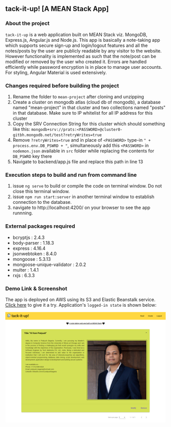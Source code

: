## tack-it-up! [A MEAN Stack App]

### About the project
`tack-it-up` is a web application built on MEAN Stack viz. MongoDB, Express.js, Angular.js and Node.js. This app is basically a note-taking app which supports secure sign-up and login/logout features and all the notes/posts by the user are publicly readable by any visitor to the website. However functionality is implemented as such that the note/post can be modified or removed by the user who created it. Errors are handled efficiently while password encryption is in place to manage user accounts. For styling, Angular Material is used extensively.

### Changes required before building the project
1. Rename the folder to `mean-project` after cloning and unzipping
2. Create a cluster on mongodb atlas (cloud db of mongodb), a database named "mean-project" in that cluster and two collections named "posts" in that database. Make sure to IP whitelist for all IP address for this cluster
3. Copy the SRV Connection String for this cluster which should something like this: `mongodb+srv://prats:<PASSWORD>@cluster0-gitbh.mongodb.net/test?retryWrites=true`
4. Remove `?retryWrites=true` and in place of `<PASSWORD>` type-in `" + process.env.DB_PSWRD + "`, simultaneously add this `<PASSWORD>` in `nodemon.json` available in `src` folder while replacing the contents for `DB_PSWRD` key there
5. Navigate to backend/app.js file and replace this path in line 13


### Execution steps to build and run from command line
1. issue `ng serve` to build or compile the code on terminal window. Do not close this terminal window.
2. issue `npm run start:server` in another terminal window to establish connection to the database.
3. navigate to http://localhost:4200/ on your browser to see the app runnning.

### External packages required

 - bcryptjs : 2.4.3
 - body-parser : 1.18.3
 - express : 4.16.4
 - jsonwebtoken : 8.4.0
 - mongoose : 5.3.13
 - mongoose-unique-validator : 2.0.2
 - multer : 1.4.1
 - rxjs : 6.3.3


### Demo Link & Screenshot

The app is deployed on AWS using its S3 and Elastic Beanstalk service. [Click here](http://tack-it-up.s3-website-us-east-1.amazonaws.com) to give it a try. Application's `logged-in state` is shown below:

![](tack-it-up.png)